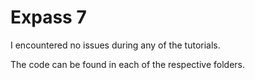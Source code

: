 # Expass 7

I encountered no issues during any of the tutorials.

The code can be found in each of the respective folders.

